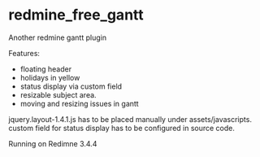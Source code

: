 # redmine_free_gantt
Another redmine gantt plugin

Features:

 * floating header
 * holidays in yellow
 * status display via custom field
 * resizable subject area.
 * moving and resizing issues in gantt

jquery.layout-1.4.1.js has to be placed manually under assets/javascripts.
custom field for status display has to be configured in source code.

Running on Redimne 3.4.4
